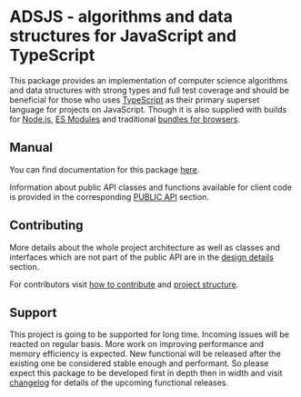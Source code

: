 # ADSJS - algorithms and data structures for JavaScript and TypeScript

This package provides an implementation of computer science algorithms and data structures with strong types and full test coverage and should be beneficial for those who uses [TypeScript](https://alex-myznikov.gitbook.io/adsjs/getting-started/ts) as their primary superset language for projects on JavaScript. Though it is also supplied with builds for [Node.js](https://alex-myznikov.gitbook.io/adsjs/getting-started/nodejs), [ES Modules](https://alex-myznikov.gitbook.io/adsjs/getting-started/esmodules) and traditional [bundles for browsers](https://alex-myznikov.gitbook.io/adsjs/getting-started/browsers).

## Manual

You can find documentation for this package [here](https://alex-myznikov.gitbook.io/adsjs/).

Information about public API classes and functions available for client code is provided in the corresponding [PUBLIC API](https://alex-myznikov.gitbook.io/adsjs/api/how-to-read) section.

## Contributing

More details about the whole project architecture as well as classes and interfaces which are not part of the public API are in the [design details](https://alex-myznikov.gitbook.io/adsjs/contribution-notes/design-details) section.

For contributors visit [how to contribute](https://alex-myznikov.gitbook.io/adsjs/contribution-notes/how-to-contribute) and [project structure](https://alex-myznikov.gitbook.io/adsjs/contribution-notes/project-structure).

## Support

This project is going to be supported for long time. Incoming issues will be reacted on regular basis. More work on improving performance and memory efficiency is expected. New functional will be released after the existing one be considered stable enough and performant. So please expect this package to be developed first in depth then in width and visit [changelog](https://app.gitbook.com/@alex-myznikov/s/adsjs/~/drafts/-LyEW78GjUEgupT41dr1/changelog/@drafts) for details of the upcoming functional releases.
